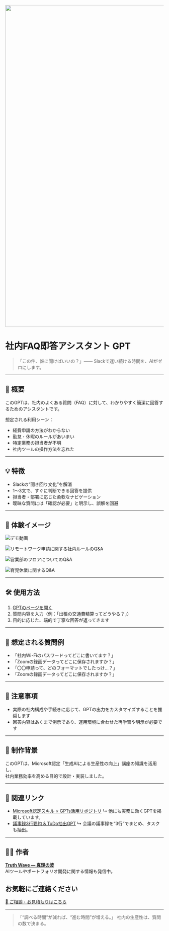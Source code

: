 <p align="center">
<img width="1536" height="1024" alt="その質問、誰に聞けばいいの？" src="https://github.com/user-attachments/assets/5ca093f4-46d9-4a91-8d0f-b2a848859b5b" />

</p>

# 社内FAQ即答アシスタント GPT

> 「この件、誰に聞けばいいの？」—— Slackで迷い続ける時間を、AIがゼロにします。

---

## 🎯 概要

このGPTは、社内のよくある質問（FAQ）に対して、わかりやすく簡潔に回答するためのアシスタントです。

想定される利用シーン：

- 経費申請の方法がわからない
- 勤怠・休暇のルールがあいまい
- 特定業務の担当者が不明
- 社内ツールの操作方法を忘れた

---

## 💡 特徴

- Slackの“聞き回り文化”を解消
- 1〜3文で、すぐに判断できる回答を提供
- 担当者・部署に応じた柔軟なナビゲーション
- 曖昧な質問には「確認が必要」と明示し、誤解を回避

---

## 📸 **体験イメージ**
![デモ動画](https://github.com/TomoProgrammingDayori/faq-assistant-gpt/blob/main/%E8%B3%87%E6%96%99/%E3%83%87%E3%83%A2%E5%8B%95%E7%94%BB.gif)

![リモートワーク申請に関する社内ルールのQ&A](https://github.com/TomoProgrammingDayori/faq-assistant-gpt/blob/main/%E8%B3%87%E6%96%99/%E3%82%B9%E3%82%AF%E3%83%AA%E3%83%BC%E3%83%B3%E3%82%B7%E3%83%A7%E3%83%83%E3%83%88/%E3%83%AA%E3%83%A2%E3%83%BC%E3%83%88%E3%83%AF%E3%83%BC%E3%82%AF%E7%94%B3%E8%AB%8B%E3%81%AB%E9%96%A2%E3%81%99%E3%82%8B%E7%A4%BE%E5%86%85%E3%83%AB%E3%83%BC%E3%83%AB%E3%81%AEQ%26A.jpeg)

![営業部のフロアについてのQ&A](https://github.com/TomoProgrammingDayori/faq-assistant-gpt/blob/main/%E8%B3%87%E6%96%99/%E3%82%B9%E3%82%AF%E3%83%AA%E3%83%BC%E3%83%B3%E3%82%B7%E3%83%A7%E3%83%83%E3%83%88/%E5%96%B6%E6%A5%AD%E9%83%A8%E3%81%AE%E3%83%95%E3%83%AD%E3%82%A2%E3%81%AB%E3%81%A4%E3%81%84%E3%81%A6%E3%81%AEQ%26A.jpeg)

![育児休業に関するQ&A](https://github.com/TomoProgrammingDayori/faq-assistant-gpt/blob/main/%E8%B3%87%E6%96%99/%E3%82%B9%E3%82%AF%E3%83%AA%E3%83%BC%E3%83%B3%E3%82%B7%E3%83%A7%E3%83%83%E3%83%88/%E8%82%B2%E5%85%90%E4%BC%91%E6%A5%AD%E6%9C%9F%E9%96%93%E3%81%AB%E9%96%A2%E3%81%99%E3%82%8BQ%26A.jpeg)

---

## 🛠 使用方法

1. [GPTのページを開く](https://chatgpt.com/g/g-68a5cf5fc62c81919d198dfa6f0ef496-she-nei-faqji-da-asisutanto-gpt)  
2. 質問内容を入力（例：「出張の交通費精算ってどうやる？」）  
3. 目的に応じた、端的で丁寧な回答が返ってきます

---

## 🧠 想定される質問例

- 「社内Wi-Fiのパスワードってどこに書いてます？」
- 「Zoomの録画データってどこに保存されますか？」
- 「〇〇申請って、どのフォーマットでしたっけ…？」
- 「Zoomの録画データってどこに保存されますか？」

---

## 📌 注意事項

- 実際の社内構成や手続きに応じて、GPTの出力をカスタマイズすることを推奨します
- 回答内容はあくまで例示であり、運用環境に合わせた再学習や明示が必要です

---

## 🧾 制作背景

このGPTは、Microsoft認定「生成AIによる生産性の向上」講座の知識を活用し、  
社内業務効率を高める目的で設計・実装しました。

---

## 📂 関連リンク

- [Microsoft認定スキル × GPTs活用リポジトリ](https://github.com/TomoProgrammingDayori/ai-productivity-cert-practical-output)
  ↳ 他にも実務に効くGPTを掲載しています。
- [議事録3行要約 & ToDo抽出GPT](https://chatgpt.com/g/g-68a5cc11df888191b7b07a9da688b741-yi-shi-lu-3xing-yao-yue-todochou-chu-asisutanto)
 ↳ 会議の議事録を“3行”でまとめ、タスクも抽出。
---


## 🧑‍💻 作者

**[Truth Wave ― 真理の波](https://github.com/truthwave)**  
AIツールやポートフォリオ開発に関する情報も発信中。

## お気軽にご連絡ください
[📩 ご相談・お見積もりはこちら](mailto:realmadrid71214591@gmail.com)

---

> 「“調べる時間”が減れば、“進む時間”が増える。」
>  社内の生産性は、質問の数で決まる。
